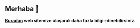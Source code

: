 ## Merhaba 👋

**[Buradan](https://kgs.infinityfreeapp.com/) web sitemize ulaşarak daha fazla bilgi edinebilirsiniz.**
<!--
**Kaan-GUL60/Kaan-GUL60** is a ✨ _special_ ✨ repository because its `README.md` (this file) appears on your GitHub profile.

Here are some ideas to get you started:

- 🔭 I’m currently working on ...
- 🌱 I’m currently learning ...
- 👯 I’m looking to collaborate on ...
- 🤔 I’m looking for help with ...
- 💬 Ask me about ...
- 📫 How to reach me: ...
- 😄 Pronouns: ...
- ⚡ Fun fact: ...
-->
